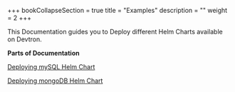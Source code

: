 +++
bookCollapseSection = true
title = "Examples"
description = ""
weight = 2
+++

This Documentation guides you to Deploy different Helm Charts available on Devtron.

**Parts of Documentation** 

[Deploying mySQL Helm Chart](/deploy_chart/examples/deploying_mysql_helm_chart/)
<br />

[Deploying mongoDB Helm Chart](/deploy_chart/examples/deploying_mongodb_helm_chart/) 


<br />
